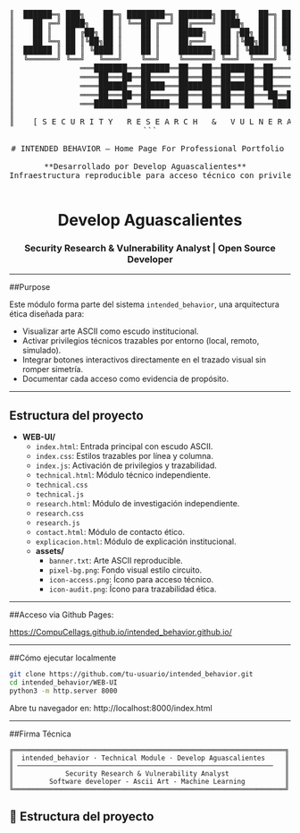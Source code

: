 <div align="center">

  <pre>
║  ██████═╗ ███╗    ██═╗ ████████═╗ ███████╗ ███╗    ██═╗ ██████═╗    ██████═╗  ██████═╗       ║
║    ██ ╔═╝ ████╗   ██ ║ ╚══██ ╔══╝ ██╔════╝ ████╗   ██ ║ ██╔════██═╗ ██╔════╝  ██╔════██═╗    ║
║    ██ ║   ██ ╔██╗ ██ ║    ██ ║    █████╗   ██ ╔██╗ ██ ║ ██║    ██ ║ ██████╗   ██║    ██ ║    ║
║    ██ ╚═╗ ██ ║╚██╗██ ║    ██ ║    ██╔══╝   ██ ║╚██╗██ ║ ██║    ██ ║ ██╔═══╝   ██║    ██ ║    ║
║  ██████ ║ ██ ║ ╚████ ║    ██ ║    ███████╗ ██ ║ ╚████ ║ ╚██████  ╔╝ ██████═╗   ╚██████╔╝     ║
║  ╚══════╝ ╚══╝   ╚═══╝    ╚══╝    ╚══════╝ ╚══╝  ╚════╝  ╚═══════╝  ╚══════╝    ╚═════╝      ║
║              ═══███████═══██████══██═══██══███████══██════██══██████══███████══██████════    ║
║              ════██═══██══██══════██═══██══██═══██══██════██════██════██═══██══██═══██═══    ║
║              ════██████═══█████═══███████══███████══██════██════██════██═══██══█████═════    ║
║              ════██═══██══██══════██═══██══██═══██═══██══██═════██════██═══██══██══██════    ║
║              ═══███████═══██████══██═══██══██═══██════████════██████══███████══██═══██═══    ║
║                                                                                              ║
║    [ S E C U R I T Y   R E S E A R C H   &   V U L N E R A B I L I T Y   A N A L Y S T ]     ║
```

# INTENDED BEHAVIOR — Home Page For Professional Portfolio 

**Desarrollado por Develop Aguascalientes**  
Infraestructura reproducible para acceso técnico con privilegios segmentados por propósito.
 </pre>

  <h1><strong>Develop Aguascalientes</strong></h1>
  <h3>Security Research & Vulnerability Analyst | Open Source Developer</h3>

</div>

---


##Purpose

Este módulo forma parte del sistema `intended_behavior`, una arquitectura ética diseñada para:

- Visualizar arte ASCII como escudo institucional.
- Activar privilegios técnicos trazables por entorno (local, remoto, simulado).
- Integrar botones interactivos directamente en el trazado visual sin romper simetría.
- Documentar cada acceso como evidencia de propósito.

---

## Estructura del proyecto

* **WEB-UI/**
    * `index.html`: Entrada principal con escudo ASCII.
    * `index.css`: Estilos trazables por línea y columna.
    * `index.js`: Activación de privilegios y trazabilidad.
    * `technical.html`: Módulo técnico independiente.
    * `technical.css`
    * `technical.js`
    * `research.html`: Módulo de investigación independiente.
    * `research.css`
    * `research.js`
    * `contact.html`: Módulo de contacto ético.
    * `explicacion.html`: Módulo de explicación institucional.
    * **assets/**
        * `banner.txt`: Arte ASCII reproducible.
        * `pixel-bg.png`: Fondo visual estilo circuito.
        * `icon-access.png`: Ícono para acceso técnico.
        * `icon-audit.png`: Ícono para trazabilidad ética.

---

##Acceso via Github Pages: 

https://CompuCellags.github.io/intended_behavior.github.io/

---

##Cómo ejecutar localmente

```bash
git clone https://github.com/tu-usuario/intended_behavior.git
cd intended_behavior/WEB-UI
python3 -m http.server 8000
```

Abre tu navegador en: http://localhost:8000/index.html

---

##Firma Técnica
```
╔════════════════════════════════════════════════════════════════════╗
║  intended_behavior · Technical Module · Develop Aguascalientes     ║
║ ────────────────────────────────────────────────────────────────   ║
║             Security Research & Vulnerability Analyst              ║
║         Software developer - Ascii Art - Machine Learning          ║
╚════════════════════════════════════════════════════════════════════╝
```
## 📁 Estructura del proyecto

   
